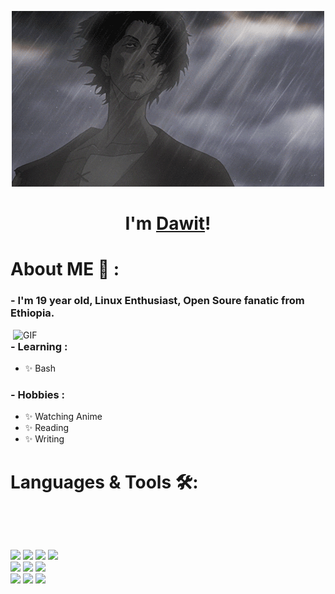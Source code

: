 <p align="center">
  <img src="https://github.com/Dawit-Sh/Dawit-Sh/blob/main/samurai.gif" alt="Banner"></a>
</p>
<h1 align="center">I'm <a href="https://dawit-sh.github.io/">Dawit</a>!</h1>

# About ME 💬 :

### - I'm 19 year old, Linux Enthusiast, Open Soure fanatic from Ethiopia.

<img hight="400" width="500" alt="GIF" align="right" src="https://github.com/Dawit-Sh/Dawit-Sh/blob/main/1936.gif">

### - Learning :
- ✨ Bash 

### - Hobbies : 
- ✨ Watching Anime
- ✨ Reading
- ✨ Writing

# Languages & Tools 🛠:
</br>
<p>
  <!--<img align="left" width="490" height="165" src="https://github-readme-stats.vercel.app/api?username=Dawit-Sh&show_icons=true&hide_border=false&line_height=20&title_color=f69673&icon_color=1b93c9&show_owner=true"/>-->
  <br>
  <p>
    <img src="https://img.shields.io/badge/-Visual%20Studio%20Code-23A9F2?style=flat-square&logo=Visual%20Studio%20Code&logoColor=white"/>
    <img src="https://img.shields.io/badge/-Github-181717?style=flat-square&logo=GitHub&logoColor=white"/>
    <img src="https://img.shields.io/badge/-Git-F44D27?style=flat-square&logo=Git&logoColor=white"/>
    <img src="https://img.shields.io/badge/-Obsidian-5849BE?style=flat-square&logo=Obsidian&logoColor=white"/><br>
    <img src="https://img.shields.io/badge/-OpenSuse-42B883?style=flat-square&logo=OpenSuse&logoColor=white"/>
    <img src="https://img.shields.io/badge/-Vim-42B883?style=flat-square&logo=Vim&logoColor=white"/>
    <img src="https://img.shields.io/badge/-HTML5-E34F26?style=flat-square&logo=HTML5&logoColor=white"/><br>
    <img src="https://img.shields.io/badge/-CSS3-1572B6?style=flat-square&logo=CSS3&logoColor=white"/>
    <img src="https://img.shields.io/badge/Linux-black?style=flat-square&logo=linux"/>
    <img src="https://img.shields.io/badge/Android-05150C?style=flat-square&logo=android"/><br>
  </p>
</p>





